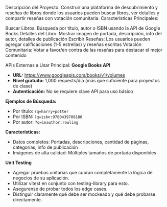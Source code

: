 Descripción del Proyecto:
Construir una plataforma de descubrimiento y reseñas de libros donde los usuarios pueden buscar libros, ver detalles y compartir reseñas con votación comunitaria.
Características Principales:

Buscar Libros: Búsqueda por título, autor o ISBN usando la API de Google Books
Detalles del Libro: Mostrar imagen de portada, descripción, info del autor, detalles de publicación
Escribir Reseñas: Los usuarios pueden agregar calificaciones (1-5 estrellas) y reseñas escritas
Votación Comunitaria: Votar a favor/en contra de las reseñas para destacar el mejor contenido

APIs Externas a Usar
Principal: **Google Books API**

- **URL:** https://www.googleapis.com/books/v1/volumes
- **Nivel gratuito:** 1,000 requests/día (más que suficiente para proyectos de clase)
- **Autenticación:** No se requiere clave API para uso básico

**Ejemplos de Búsqueda:**

- Por título: `?q=harry+potter`
- Por ISBN: `?q=isbn:9780439708180`
- Por autor: `?q=inauthor:rowling`

**Características:**

- Datos completos: Portadas, descripciones, cantidad de páginas, categorías, info de publicación
- Imágenes de alta calidad: Múltiples tamaños de portada disponibles

**Unit Testing**

- Agregar pruebas unitarias que cubran completamente la lógica de negocios de su aplicación.
- Utilizar vitest en conjunto con testing-library para esto.
- Asegurense de probar todos los edge cases.
- Distinguir claramente qué debe ser mockeado y qué debe probarse directamente.
